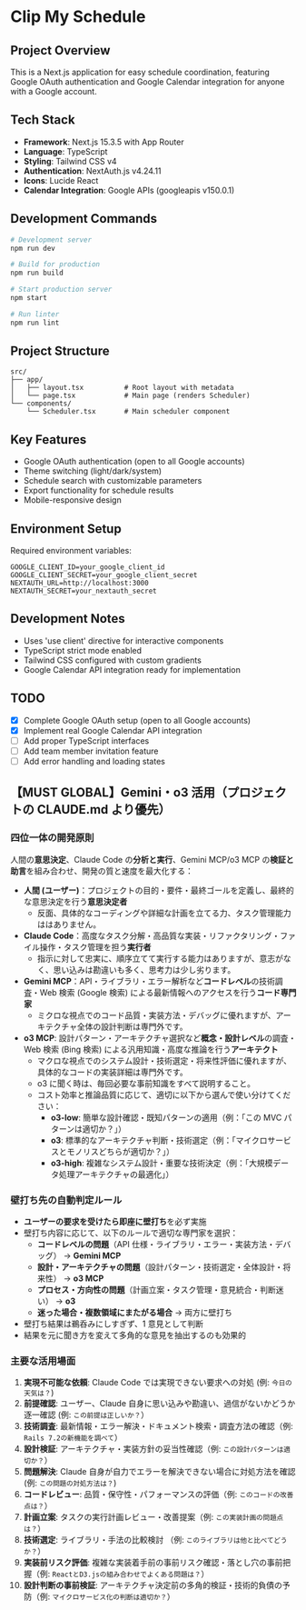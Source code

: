 # Clip My Schedule

## Project Overview

This is a Next.js application for easy schedule coordination, featuring Google OAuth authentication and Google Calendar integration for anyone with a Google account.

## Tech Stack

- **Framework**: Next.js 15.3.5 with App Router
- **Language**: TypeScript
- **Styling**: Tailwind CSS v4
- **Authentication**: NextAuth.js v4.24.11
- **Icons**: Lucide React
- **Calendar Integration**: Google APIs (googleapis v150.0.1)

## Development Commands

```bash
# Development server
npm run dev

# Build for production
npm run build

# Start production server
npm start

# Run linter
npm run lint
```

## Project Structure

```
src/
├── app/
│   ├── layout.tsx          # Root layout with metadata
│   └── page.tsx            # Main page (renders Scheduler)
└── components/
    └── Scheduler.tsx       # Main scheduler component
```

## Key Features

- Google OAuth authentication (open to all Google accounts)
- Theme switching (light/dark/system)
- Schedule search with customizable parameters
- Export functionality for schedule results
- Mobile-responsive design

## Environment Setup

Required environment variables:

```env
GOOGLE_CLIENT_ID=your_google_client_id
GOOGLE_CLIENT_SECRET=your_google_client_secret
NEXTAUTH_URL=http://localhost:3000
NEXTAUTH_SECRET=your_nextauth_secret
```

## Development Notes

- Uses 'use client' directive for interactive components
- TypeScript strict mode enabled
- Tailwind CSS configured with custom gradients
- Google Calendar API integration ready for implementation

## TODO

- [x] Complete Google OAuth setup (open to all Google accounts)
- [x] Implement real Google Calendar API integration
- [ ] Add proper TypeScript interfaces
- [ ] Add team member invitation feature
- [ ] Add error handling and loading states

## 【MUST GLOBAL】Gemini・o3 活用（プロジェクトの CLAUDE.md より優先）

### 四位一体の開発原則

人間の**意思決定**、Claude Code の**分析と実行**、Gemini MCP/o3 MCP の**検証と助言**を組み合わせ、開発の質と速度を最大化する：

- **人間 (ユーザー)**：プロジェクトの目的・要件・最終ゴールを定義し、最終的な意思決定を行う**意思決定者**
  - 反面、具体的なコーディングや詳細な計画を立てる力、タスク管理能力ははありません。
- **Claude Code**：高度なタスク分解・高品質な実装・リファクタリング・ファイル操作・タスク管理を担う**実行者**
  - 指示に対して忠実に、順序立てて実行する能力はありますが、意志がなく、思い込みは勘違いも多く、思考力は少し劣ります。
- **Gemini MCP**：API・ライブラリ・エラー解析など**コードレベル**の技術調査・Web 検索 (Google 検索) による最新情報へのアクセスを行う**コード専門家**
  - ミクロな視点でのコード品質・実装方法・デバッグに優れますが、アーキテクチャ全体の設計判断は専門外です。
- **o3 MCP**: 設計パターン・アーキテクチャ選択など**概念・設計レベル**の調査・Web 検索 (Bing 検索) による汎用知識・高度な推論を行う**アーキテクト**
  - マクロな視点でのシステム設計・技術選定・将来性評価に優れますが、具体的なコードの実装詳細は専門外です。
  - o3 に聞く時は、毎回必要な事前知識をすべて説明すること。
  - コスト効率と推論品質に応じて、適切に以下から選んで使い分けてください：
    - **o3-low**: 簡単な設計確認・既知パターンの適用（例：「この MVC パターンは適切か？」）
    - **o3**: 標準的なアーキテクチャ判断・技術選定（例：「マイクロサービスとモノリスどちらが適切か？」）
    - **o3-high**: 複雑なシステム設計・重要な技術決定（例：「大規模データ処理アーキテクチャの最適化」）

### 壁打ち先の自動判定ルール

- **ユーザーの要求を受けたら即座に壁打ち**を必ず実施
- 壁打ち内容に応じて、以下のルールで適切な専門家を選択：
  - **コードレベルの問題**（API 仕様・ライブラリ・エラー・実装方法・デバッグ） → **Gemini MCP**
  - **設計・アーキテクチャの問題**（設計パターン・技術選定・全体設計・将来性） → **o3 MCP**
  - **プロセス・方向性の問題**（計画立案・タスク管理・意見統合・判断迷い） → **o3**
  - **迷った場合・複数領域にまたがる場合** → 両方に壁打ち
- 壁打ち結果は鵜呑みにしすぎず、1 意見として判断
- 結果を元に聞き方を変えて多角的な意見を抽出するのも効果的

### 主要な活用場面

1. **実現不可能な依頼**: Claude Code では実現できない要求への対処 (例: `今日の天気は？`)
2. **前提確認**: ユーザー、Claude 自身に思い込みや勘違い、過信がないかどうか逐一確認 (例: `この前提は正しいか？`）
3. **技術調査**: 最新情報・エラー解決・ドキュメント検索・調査方法の確認（例: `Rails 7.2の新機能を調べて`）
4. **設計検証**: アーキテクチャ・実装方針の妥当性確認（例: `この設計パターンは適切か？`）
5. **問題解決**: Claude 自身が自力でエラーを解決できない場合に対処方法を確認 (例: `この問題の対処方法は？`)
6. **コードレビュー**: 品質・保守性・パフォーマンスの評価（例: `このコードの改善点は？`）
7. **計画立案**: タスクの実行計画レビュー・改善提案（例: `この実装計画の問題点は？`）
8. **技術選定**: ライブラリ・手法の比較検討 （例: `このライブラリは他と比べてどうか？`）
9. **実装前リスク評価**: 複雑な実装着手前の事前リスク確認・落とし穴の事前把握（例: `ReactとD3.jsの組み合わせでよくある問題は？`）
10. **設計判断の事前検証**: アーキテクチャ決定前の多角的検証・技術的負債の予防（例: `マイクロサービス化の判断は適切か？`）
